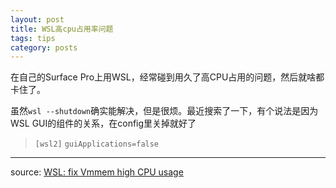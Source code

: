 ```yaml
---
layout: post
title: WSL高cpu占用率问题
tags: tips
category: posts
---
```


在自己的Surface Pro上用WSL，经常碰到用久了高CPU占用的问题，然后就啥都卡住了。

虽然`wsl --shutdown`确实能解决，但是很烦。最近搜索了一下，有个说法是因为WSL GUI的组件的关系，在config里关掉就好了

> `[wsl2]`
> `guiApplications=false`

---

source: [WSL: fix Vmmem high CPU usage](https://tkacz.pro/wsl-fix-vmmem-high-cpu-usage/)